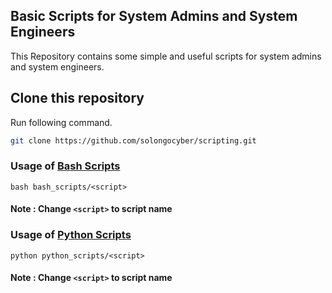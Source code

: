 



## Basic Scripts for System Admins and System Engineers 

This Repository contains some simple and useful scripts for system admins and system engineers.

## Clone this repository

Run following command.

```bash
git clone https://github.com/solongocyber/scripting.git
```

### Usage of [Bash Scripts](bash_scripts)

```
bash bash_scripts/<script>
```
#### Note : Change ``` <script> ``` to script name
### Usage of [Python Scripts](bash_scripts)

```
python python_scripts/<script>
```
#### Note : Change ``` <script> ``` to script name

